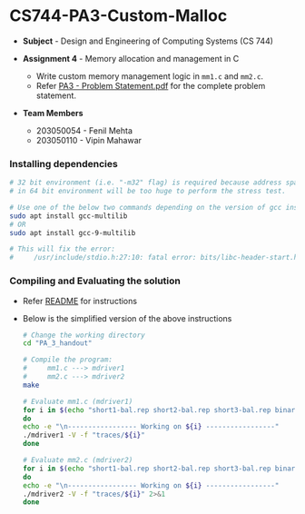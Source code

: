 # CS744-PA3-Custom-Malloc

- **Subject** - Design and Engineering of Computing Systems (CS 744)

- **Assignment 4** - Memory allocation and management in C
    - Write custom memory management logic in `mm1.c` and `mm2.c`.
    - Refer [PA3 - Problem Statement.pdf](./PA3%20-%20Problem%20Statement.pdf) for the complete problem statement.

- **Team Members**
    - 203050054 - Fenil Mehta
    - 203050110 - Vipin Mahawar


### Installing dependencies

```sh
# 32 bit environment (i.e. "-m32" flag) is required because address space
# in 64 bit environment will be too huge to perform the stress test.

# Use one of the below two commands depending on the version of gcc installed to install 32 bit libraries.
sudo apt install gcc-multilib
# OR
sudo apt install gcc-9-multilib

# This will fix the error:
#     /usr/include/stdio.h:27:10: fatal error: bits/libc-header-start.h: No such file or directory
```


### Compiling and Evaluating the solution

- Refer [README](./PA_3_handout/README) for instructions
- Below is the simplified version of the above instructions

    ```sh
    # Change the working directory
    cd "PA_3_handout"

    # Compile the program:
    #     mm1.c ---> mdriver1
    #     mm2.c ---> mdriver2
    make

    # Evaluate mm1.c (mdriver1)
    for i in $(echo "short1-bal.rep short2-bal.rep short3-bal.rep binary-bal.rep cp-decl-bal.rep random-bal.rep realloc-bal.rep");
    do
    echo -e "\n----------------- Working on ${i} -----------------"
    ./mdriver1 -V -f "traces/${i}"
    done

    # Evaluate mm2.c (mdriver2)
    for i in $(echo "short1-bal.rep short2-bal.rep short3-bal.rep binary-bal.rep cp-decl-bal.rep random-bal.rep realloc-bal.rep");
    do
    echo -e "\n----------------- Working on ${i} -----------------"
    ./mdriver2 -V -f "traces/${i}" 2>&1
    done
    ```


